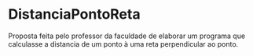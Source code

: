 # DistanciaPontoReta
Proposta feita pelo professor da faculdade de elaborar um programa que calculasse a distancia de um ponto à uma reta perpendicular ao ponto.
